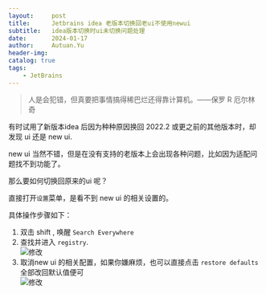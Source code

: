 ```yaml
---
layout:     post
title:      Jetbrains idea 老版本切换回老ui不使用newui
subtitle:   idea版本切换时ui未切换问题处理
date:       2024-01-17
author:     Autuan.Yu
header-img: 
catalog: true
tags:
    - JetBrains
---
```


> 人是会犯错，但真要把事情搞得稀巴烂还得靠计算机。——保罗 R 厄尔林奇  

有时试用了新版本idea 后因为种种原因换回 2022.2 或更之前的其他版本时，却发现 ui 还是 new ui.  

new ui 当然不错，但是在没有支持的老版本上会出现各种问题，比如因为适配问题找不到功能了。  

那么要如何切换回原来的ui 呢？  

直接打开`设置`菜单，是看不到 new ui 的相关设置的。  


具体操作步骤如下：  

1. 双击 <keyboard>shift</keyboard> , 唤醒 `Search Everywhere`   
2. 查找并进入  `registry`.  
        ![修改](https://autuan-blog.oss-cn-shanghai.aliyuncs.com/newui/ui_1.png?x-oss-process=style/toWebp)
3. 取消new ui 的相关配置，如果你嫌麻烦，也可以直接点击  `restore defaults` 全部改回默认值便可  
        ![修改](https://autuan-blog.oss-cn-shanghai.aliyuncs.com/newui/ui_2.png?x-oss-process=style/toWebp)


    
